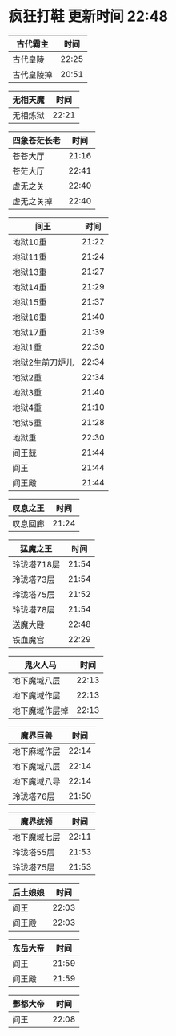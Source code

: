 # 疯狂打鞋 更新时间 22:48

| 古代霸主   | 时间    |
|--------|-------|
| 古代皇陵 | 22:25 |
| 古代皇陵掉 | 20:51 |

| 无相天魔   | 时间    |
|--------|-------|
| 无相炼狱 | 22:21 |

| 四象苍茫长老   | 时间    |
|--------|-------|
| 苍苍大厅 | 21:16 |
| 苍茫大厅 | 22:41 |
| 虚无之关 | 22:40 |
| 虚无之关掉 | 22:40 |

| 间王   | 时间    |
|--------|-------|
| 地狱10重 | 21:22 |
| 地狱11重 | 21:24 |
| 地狱13重 | 21:27 |
| 地狱14重 | 21:29 |
| 地狱15重 | 21:37 |
| 地狱16重 | 21:40 |
| 地狱17重 | 21:39 |
| 地狱1重 | 22:30 |
| 地狱2生前刀炉儿 | 22:34 |
| 地狱2重 | 22:34 |
| 地狱3重 | 21:40 |
| 地狱4重 | 21:10 |
| 地狱5重 | 21:28 |
| 地狱重 | 22:30 |
| 间王兢 | 21:44 |
| 阎王 | 21:44 |
| 阎王殿 | 21:44 |

| 叹息之王   | 时间    |
|--------|-------|
| 叹息回廊 | 21:24 |

| 猛魔之王   | 时间    |
|--------|-------|
| 玲珑塔718层 | 21:54 |
| 玲珑塔73层 | 21:54 |
| 玲珑塔75层 | 21:52 |
| 玲珑塔78层 | 21:54 |
| 送魔大殴 | 22:48 |
| 铁血魔宫 | 22:29 |

| 鬼火人马   | 时间    |
|--------|-------|
| 地下魔域八层 | 22:13 |
| 地下魔域作层 | 22:13 |
| 地下魔域作层掉 | 22:13 |

| 魔界巨兽   | 时间    |
|--------|-------|
| 地下麻域作层 | 22:14 |
| 地下魔域八层 | 22:14 |
| 地下魔域八导 | 22:14 |
| 玲珑塔76层 | 21:50 |

| 魔界统领   | 时间    |
|--------|-------|
| 地下魔域七层 | 22:11 |
| 玲珑塔55层 | 21:53 |
| 玲珑塔75层 | 21:53 |

| 后土娘娘   | 时间    |
|--------|-------|
| 阎王 | 22:03 |
| 阎王殿 | 22:03 |

| 东岳大帝   | 时间    |
|--------|-------|
| 阎王 | 21:59 |
| 阎王殿 | 21:59 |

| 酆都大帝   | 时间    |
|--------|-------|
| 阎王 | 22:08 |